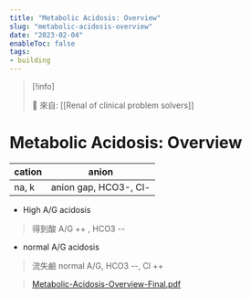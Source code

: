 ```yaml
---
title: "Metabolic Acidosis: Overview"
slug: "metabolic-acidosis-overview"
date: "2023-02-04"
enableToc: false
tags:
- building
---
```


> [!info]
>
> 🌱 來自: [[Renal of clinical problem solvers]]

# Metabolic Acidosis: Overview

| cation | anion                 |
|--------|-----------------------|
| na, k  | anion gap, HCO3-, Cl- |

* High A/G acidosis
> 得到酸
A/G ++ , HCO3 --

* normal A/G acidosis
> 流失鹼
normal A/G, HCO3 --, Cl ++

> [Metabolic-Acidosis-Overview-Final.pdf](https://clinicalproblemsolving.com/wp-content/uploads/2021/08/Metabolic-Acidosis-Overview-Final.pdf)
